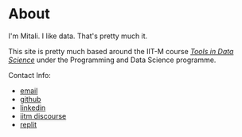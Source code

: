 # About
I'm Mitali. I like data. That's pretty much it.

This site is pretty much based around the IIT-M course [*Tools in Data Science*](https://www.youtube.com/c/IITMadrasBScDegreeProgramme) under the Programming and Data Science programme.

Contact Info:
* [email](mailto:21f3001406@student.onlinedegree.iitm.ac.in)
* [github](https://github.com/mitali-iitm)
* [linkedin](https://www.linkedin.com/in/mitali-sharma-33a718240/)
* [iitm discourse](https://discourse.onlinedegree.iitm.ac.in/u/21f3001406/)
* [replit](https://replit.com/@MITALISHARMA1/)
  
